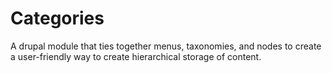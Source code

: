 # Categories

A drupal module that ties together menus, taxonomies, and nodes to create a user-friendly way to create hierarchical storage of content.